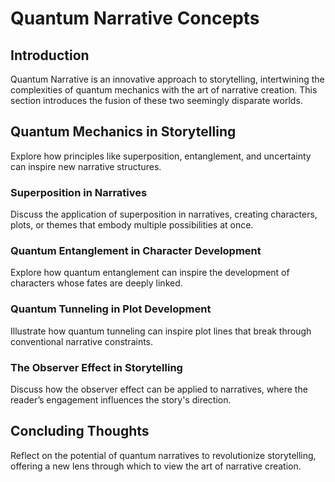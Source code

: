 # Quantum Narrative Concepts

## Introduction
Quantum Narrative is an innovative approach to storytelling, intertwining the complexities of quantum mechanics with the art of narrative creation. This section introduces the fusion of these two seemingly disparate worlds.

## Quantum Mechanics in Storytelling
Explore how principles like superposition, entanglement, and uncertainty can inspire new narrative structures.

### Superposition in Narratives
Discuss the application of superposition in narratives, creating characters, plots, or themes that embody multiple possibilities at once.

### Quantum Entanglement in Character Development
Explore how quantum entanglement can inspire the development of characters whose fates are deeply linked.

### Quantum Tunneling in Plot Development
Illustrate how quantum tunneling can inspire plot lines that break through conventional narrative constraints.

### The Observer Effect in Storytelling
Discuss how the observer effect can be applied to narratives, where the reader’s engagement influences the story's direction.

## Concluding Thoughts
Reflect on the potential of quantum narratives to revolutionize storytelling, offering a new lens through which to view the art of narrative creation.

